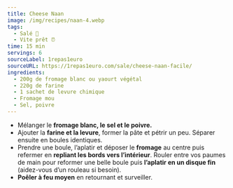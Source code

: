 ```yaml
---
title: Cheese Naan
image: /img/recipes/naan-4.webp
tags:
  - Salé 🧂
  - Vite prêt ⏰
time: 15 min
servings: 6
sourceLabel: 1repas1euro
sourceURL: https://1repas1euro.com/sale/cheese-naan-facile/
ingredients:
  - 200g de fromage blanc ou yaourt végétal
  - 220g de farine
  - 1 sachet de levure chimique
  - Fromage mou
  - Sel, poivre
---
```

* Mélanger le **fromage blanc, le sel et le poivre.**
* Ajouter la **farine et la levure**, former la pâte et pétrir un peu. Séparer ensuite en boules identiques.
* Prendre une boule, l’aplatir et déposer le **fromage** au centre puis refermer en **repliant les bords vers l’intérieur**. Rouler entre vos paumes de main pour reformer une belle boule puis **l’aplatir en un disque fin** (aidez-vous d’un rouleau si besoin).
* **Poêler à feu moyen** en retournant et surveiller.